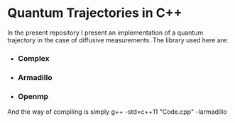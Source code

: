 # Quantum Trajectories in C++
In the present repository I present an implementation of a quantum trajectory in the case of diffusive measurements.
The library used here are:
* ### **Complex**
* ### **Armadillo**
* ### **Openmp**
And the way of compiling is simply g++ -std=c++11 "Code.cpp" -larmadillo